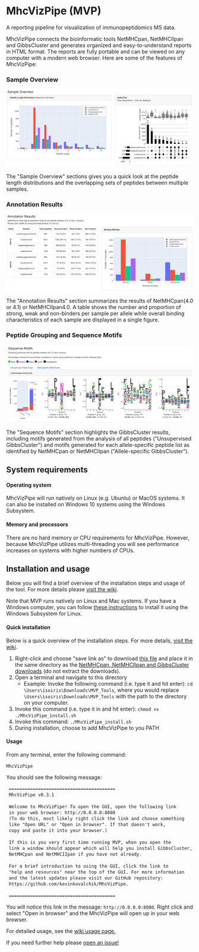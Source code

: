 # MhcVizPipe (MVP)
A reporting pipeline for visualization of immunopeptidomics MS data.

MhcVizPipe connects the bioinformatic tools NetMHCpan, NetMHCIIpan and GibbsCluster and generates organized
and easy-to-understand reports in HTML format. The reports are fully portable and can be viewed on any computer
with a modern web browser. Here are some of the features of MhcVizPipe:

### Sample Overview
![](images/sample_overview.png)

The "Sample Overview" sections gives you a quick look at the peptide length distributions and the overlapping sets of
peptides between multiple samples.

### Annotation Results
![](images/annotation_results.png)

The "Annotation Results" section summarizes the results of NetMHCpan(4.0 or 4.1) or NetMHCIIpan4.0. A table shows the 
number and proportion of strong, weak and non-binders per sample per allele while overall binding characteristics of
each sample are displayed in a single figure.

### Peptide Grouping and Sequence Motifs
![](images/unsupervised_logos.png)

The "Sequence Motifs" section highlights the GibbsCluster results, including motifs generated from the analysis of
all peptides ("Unsupervised GibbsCluster") and motifs generated for each allele-specific peptide list as identified by
NetMHCpan or NetMHCIIpan ("Allele-specific GibbsCluster").

## System requirements

#### Operating system
MhcVizPipe will run natively on Linux (e.g. Ubuntu) or MacOS systems. It can also be installed on Windows 10 systems
using the Windows Subsystem.

#### Memory and processors
There are no hard memory or CPU requirements for MhcVizPipe. However, because MhcVizPipe utilizes multi-threading you
will see performance increases on systems with higher numbers of CPUs.

## Installation and usage

Below you will find a brief overview of the installation steps and usage of the tool. For
more details please [visit the wiki](https://github.com/CaronLab/MhcVizPipe/wiki).

Note that MVP runs natively on Linux and Mac systems. If you have a Windows computer, you can follow
[these instructions](https://github.com/CaronLab/MhcVizPipe/wiki/Windows-installation) to install it using the
Windows Subsystem for Linux.

#### Quick installation
Below is a quick overview of the installation steps. For more details, [visit the wiki](https://github.com/CaronLab/MhcVizPipe/wiki).
1. Right-click and choose "save link as" to download 
[this file](https://github.com/CaronLab/MhcVizPipe/raw/master/MhcVizPipe_install.sh) and place
it in the same directory as the 
[NetMHCpan, NetMHCIIpan and GibbsCluster downloads](https://github.com/CaronLab/MhcVizPipe/wiki/Downloading-third-party-software)
(do not extract the downloads).
2. Open a terminal and navigate to this directory
    - Example: Invoke the following command (i.e. type it and hit enter): `cd \Users\isoiris\Downloads\MVP_Tools`,
    where you would replace `\Users\isoiris\Downloads\MVP_Tools` with the path to the directory on your computer.
3. Invoke this command (i.e. type it in and hit enter): `chmod +x ./MhcVizPipe_install.sh`
4. Invoke this command: `./MhcVizPipe_install.sh`
5. During installation, choose to add MhcVizPipe to you PATH

#### Usage
From any terminal, enter the following command:
```
MhcVizPipe
```
You should see the following message:

     ========================================
     MhcVizPipe v0.3.1

     Welcome to MhcVizPipe! To open the GUI, open the following link
     in your web browser: http://0.0.0.0:8080
     (To do this, most likely right click the link and choose something
     like "Open URL" or "Open in browser". If that doesn't work,
     copy and paste it into your browser.)

     If this is you very first time running MVP, when you open the 
     link a window should appear which will help you install GibbsCluster,
     NetMHCpan and NetMHCIIpan if you have not already.

     For a brief introduction to using the GUI, click the link to
     "help and resources" near the top of the GUI. For more information
     and the latest updates please visit our GitHub repository:
     https://github.com/kevinkovalchik/MhcVizPipe.

     ========================================
You will notice this link in the message: `http://0.0.0.0:8080`. Right click and select "Open in browser" and
the MhcVizPipe will open up in your web browser.

For detailed usage, see the [wiki usage page.](https://github.com/CaronLab/MhcVizPipe/wiki/Usage)

If you need further help please [open an issue!](https://github.com/CaronLab/MhcVizPipe/issues)
